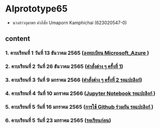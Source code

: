 
# AIprototype65

* นางสาวอุมาพร คำภิชัย Umaporn Kamphichai (623020547-0)   


## content


### 1. คาบเรียนที่ 1 วันที่ 13 ธันวาคม 2565 ([ลงทะเบียน Microsoft_Azure ](https://github.com/Umaporn19/AIprototype65/blob/main/Lecture%20%E0%B8%A7%E0%B8%B1%E0%B8%99%E0%B8%97%E0%B8%B5%E0%B9%88%2013%20%E0%B8%98%E0%B8%B1%E0%B8%99%E0%B8%A7%E0%B8%B2%E0%B8%84%E0%B8%A1%202565.pdf))

### 2. คาบเรียนที่ 2 วันที่ 26 ธันวาคม 2565 ([คำสั่งต่าง ๆ ครั้งที่ 1](https://github.com/Umaporn19/AIprototype65/blob/main/Lecture%20%E0%B8%A7%E0%B8%B1%E0%B8%99%E0%B8%97%E0%B8%B5%E0%B9%88%2026%20%E0%B8%98%E0%B8%B1%E0%B8%99%E0%B8%A7%E0%B8%B2%E0%B8%84%E0%B8%A1%202565.pdf))

### 3. คาบเรียนที่ 3 วันที่ 9 มกราคม 2566 ([คำสั่งต่าง ๆ ครั้งที่ 2 รอแปะลิงก์](รอแปะลิงก์))

### 4. คาบเรียนที่ 4 วันที่ 10 มกราคม 2566 ([Jupyter Notebook รอแปะลิงก์ ](แปะลิงก์))

### 5. คาบเรียนที่ 5 วันที่ 16 มกราคม 2565 ([การใช้ Github ร่วมกัน รอแปะลิงก์ ](แปะลิงก์))

### 6. คาบเรียนที่ 5 วันที่ 23 มกราคม 2565 ([รอเรียนก่อน](แปะลิงก์))
